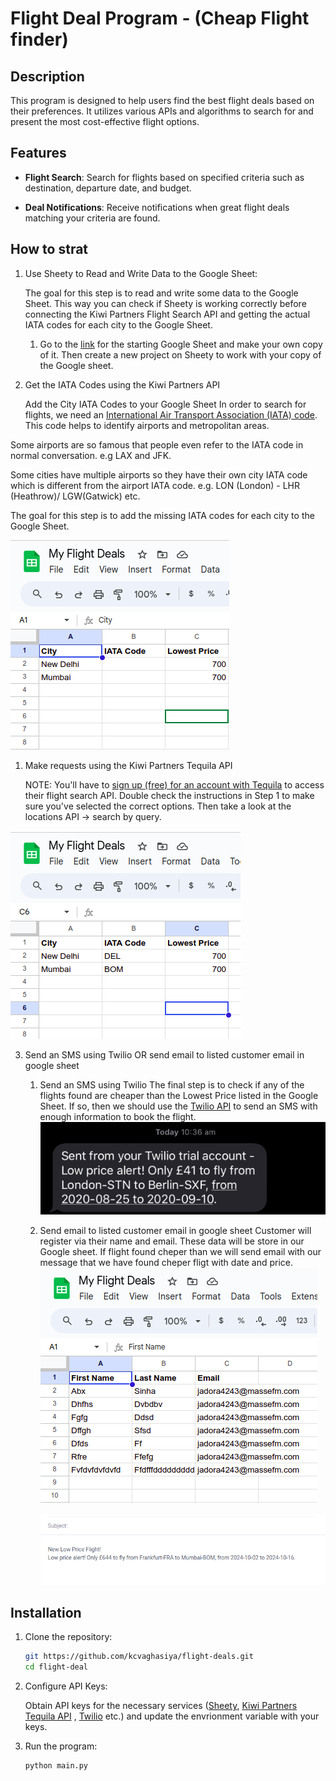 # Flight Deal Program - (Cheap Flight finder)

## Description

This program is designed to help users find the best flight deals based 
on their preferences. It utilizes various APIs and algorithms to search 
for and present the most cost-effective flight options.

## Features

- **Flight Search**: Search for flights based on specified criteria such as destination, departure date, and budget.

- **Deal Notifications**: Receive notifications when great flight deals matching your criteria are found.

## How to strat

1. Use Sheety to Read and Write Data to the Google Sheet:

   The goal for this step is to read and write some data to the Google Sheet. This way you can check if Sheety is working correctly before connecting the Kiwi Partners Flight Search API and getting the actual IATA codes for each city to the Google Sheet.
   
   1. Go to the [link](https://docs.google.com/spreadsheets/d/1FiTY-4DjKXeMUq3n57x0A2goQqNei1HC0hbN65QqVcM/edit#gid=0]) for the starting Google Sheet and make your own copy of it. Then create a new project on Sheety to work with your copy of the Google sheet.

3. Get the IATA Codes using the Kiwi Partners API
   
   Add the City IATA Codes to your Google Sheet
In order to search for flights, we need an [International Air Transport Association (IATA) code](https://en.wikipedia.org/wiki/IATA_airport_code). This code helps to identify airports and metropolitan areas.

Some airports are so famous that people even refer to the IATA code in normal conversation. e.g LAX and JFK.

Some cities have multiple airports so they have their own city IATA code which is different from the airport IATA code. e.g. LON (London) - LHR (Heathrow)/ LGW(Gatwick) etc.

The goal for this step is to add the missing IATA codes for each city to the Google Sheet.

![prices_sheet](flight-deal-sheety-start.png)

   1. Make requests using the Kiwi Partners Tequila API

      NOTE: You'll have to [sign up (free) for an account with Tequila](https://partners.kiwi.com/) to access their flight search API. Double check the instructions in Step 1 to make sure you've selected the correct options. Then take a look at the locations API -> search by query.

![prices_sheet_iatacode](sheety-flight-deal-end.png)
      

3. Send an SMS using Twilio OR send email to listed customer email in google sheet
   1. Send an SMS using Twilio
      The final step is to check if any of the flights found are cheaper than the Lowest Price listed in the Google Sheet. If so, then we should use the [Twilio API](https://www.twilio.com/docs/sms/quickstart/python) to send an SMS with enough information to book the flight. 
      ![twilio-sms](twilio-sms.png)
      
   2. Send email to listed customer email in google sheet
      Customer will register via their name and email. These data will be store in our Google sheet. If flight found cheper than we will send email with our message that we have found cheper fligt with date and price.
      ![user_emails](sheety-user-end.png)

      ![Flight_mail](flight-mail.png)
      
## Installation

1. Clone the repository:

    ```bash
    git https://github.com/kcvaghasiya/flight-deals.git
    cd flight-deal
    ```

2. Configure API Keys:

    Obtain API keys for the necessary services ([Sheety](https://sheety.co/), [Kiwi Partners Tequila API](https://partners.kiwi.com/) , [Twilio](https://www.twilio.com/docs/sms/quickstart/python) etc.) and update the envrionment variable with your keys.

4. Run the program:

    ```bash
    python main.py
    ```
